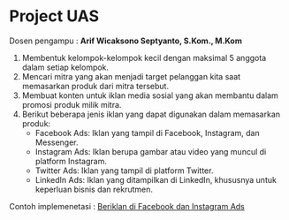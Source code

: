 # Project UAS
Dosen pengampu : **Arif Wicaksono Septyanto, S.Kom., M.Kom** <br>


1. Membentuk kelompok-kelompok kecil dengan maksimal 5 anggota dalam setiap kelompok.
2. Mencari mitra yang akan menjadi target pelanggan kita saat memasarkan produk dari mitra tersebut.
3. Membuat konten untuk iklan media sosial yang akan membantu dalam promosi produk milik mitra.
4. Berikut beberapa jenis iklan yang dapat digunakan dalam memasarkan produk:
   - Facebook Ads: Iklan yang tampil di Facebook, Instagram, dan Messenger.
   - Instagram Ads: Iklan berupa gambar atau video yang muncul di platform Instagram.
   - Twitter Ads: Iklan yang tampil di platform Twitter.
   - LinkedIn Ads: Iklan yang ditampilkan di LinkedIn, khususnya untuk keperluan bisnis dan rekrutmen.


Contoh implemenetasi : [Beriklan di Facebook dan Instagram Ads](https://youtu.be/St-N9Gyms5E?si=CIRO2C6rO1ZHa54P)
